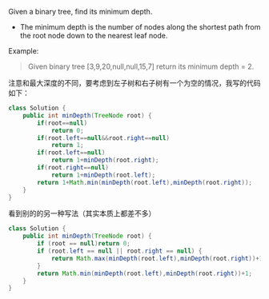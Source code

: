 
Given a binary tree, find its minimum depth.

- The minimum depth is the number of nodes along the shortest path from the root node down to the nearest leaf node.


Example:

>Given binary tree [3,9,20,null,null,15,7]
return its minimum depth = 2.

注意和最大深度的不同，要考虑到左子树和右子树有一个为空的情况，我写的代码如下：

```java
class Solution {
    public int minDepth(TreeNode root) {
        if(root==null)
            return 0;
        if(root.left==null&&root.right==null)
            return 1;
        if(root.left==null)
            return 1+minDepth(root.right);
        if(root.right==null)
            return 1+minDepth(root.left);
        return 1+Math.min(minDepth(root.left),minDepth(root.right));     
    }
}
```

看到别的的另一种写法（其实本质上都差不多）
```java
class Solution {
    public int minDepth(TreeNode root) {
        if (root == null)return 0;
        if (root.left == null || root.right == null) {
            return Math.max(minDepth(root.left),minDepth(root.right))+1;
        }
        return Math.min(minDepth(root.left),minDepth(root.right))+1;
    }
}
```

